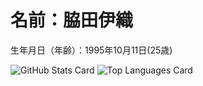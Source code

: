 # 名前：脇田伊織  
生年月日（年齢）：1995年10月11日(25歳)   

![GitHub Stats Card](https://github-readme-stats.vercel.app/api?username=ioio08&show_icons=true)
![Top Languages Card](https://github-readme-stats.vercel.app/api/top-langs/?username=ioio08)
